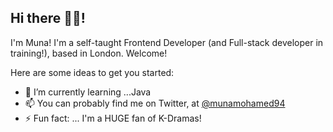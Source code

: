 ## Hi there 👋🏾!


I'm Muna! I'm a self-taught Frontend Developer (and Full-stack developer in training!), based in London. Welcome!

Here are some ideas to get you started:

- 🌱 I’m currently learning ...Java
- 📫 You can probably find me on Twitter, at [@munamohamed94](https://twitter.com/MunaMohamed94)
- ⚡ Fun fact: ... I'm a HUGE fan of K-Dramas! 
